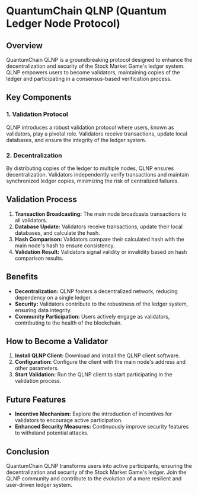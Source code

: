 # QuantumChain QLNP (Quantum Ledger Node Protocol)

## Overview

QuantumChain QLNP is a groundbreaking protocol designed to enhance the decentralization and security of the Stock Market Game's ledger system. QLNP empowers users to become validators, maintaining copies of the ledger and participating in a consensus-based verification process.

## Key Components

### 1. Validation Protocol

QLNP introduces a robust validation protocol where users, known as validators, play a pivotal role. Validators receive transactions, update local databases, and ensure the integrity of the ledger system.

### 2. Decentralization

By distributing copies of the ledger to multiple nodes, QLNP ensures decentralization. Validators independently verify transactions and maintain synchronized ledger copies, minimizing the risk of centralized failures.

## Validation Process

1. **Transaction Broadcasting:** The main node broadcasts transactions to all validators.
2. **Database Update:** Validators receive transactions, update their local databases, and calculate the hash.
3. **Hash Comparison:** Validators compare their calculated hash with the main node's hash to ensure consistency.
4. **Validation Result:** Validators signal validity or invalidity based on hash comparison results.

## Benefits

- **Decentralization:** QLNP fosters a decentralized network, reducing dependency on a single ledger.
- **Security:** Validators contribute to the robustness of the ledger system, ensuring data integrity.
- **Community Participation:** Users actively engage as validators, contributing to the health of the blockchain.

## How to Become a Validator

1. **Install QLNP Client:** Download and install the QLNP client software.
2. **Configuration:** Configure the client with the main node's address and other parameters.
3. **Start Validation:** Run the QLNP client to start participating in the validation process.

## Future Features

- **Incentive Mechanism:** Explore the introduction of incentives for validators to encourage active participation.
- **Enhanced Security Measures:** Continuously improve security features to withstand potential attacks.

## Conclusion

QuantumChain QLNP transforms users into active participants, ensuring the decentralization and security of the Stock Market Game's ledger. Join the QLNP community and contribute to the evolution of a more resilient and user-driven ledger system.
